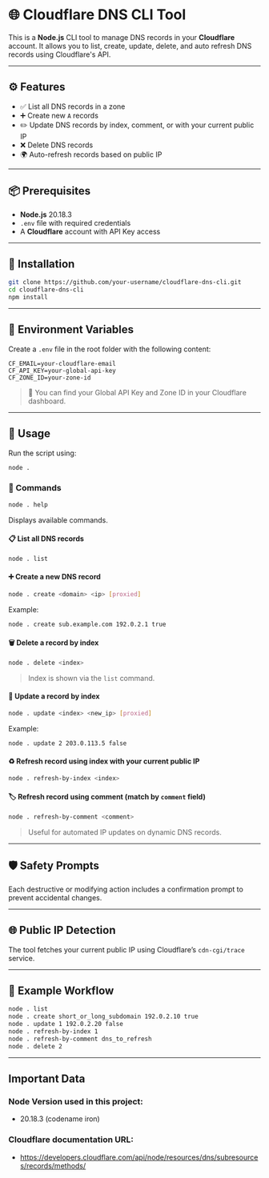 # 🌐 Cloudflare DNS CLI Tool

This is a **Node.js** CLI tool to manage DNS records in your **Cloudflare** account. 
It allows you to list, create, update, delete, and auto refresh DNS records using Cloudflare's API.

---

## ⚙️ Features

- ✅ List all DNS records in a zone
- ➕ Create new `A` records
- ✏️ Update DNS records by index, comment, or with your current public IP
- ❌ Delete DNS records
- 🌍 Auto-refresh records based on public IP

---

## 📦 Prerequisites

- **Node.js** 20.18.3  
- `.env` file with required credentials
- A **Cloudflare** account with API Key access  

---

## 📁 Installation

```bash
git clone https://github.com/your-username/cloudflare-dns-cli.git
cd cloudflare-dns-cli
npm install
```

---

## 🔐 Environment Variables

Create a `.env` file in the root folder with the following content:

```env
CF_EMAIL=your-cloudflare-email
CF_API_KEY=your-global-api-key
CF_ZONE_ID=your-zone-id
```

> 🔑 You can find your Global API Key and Zone ID in your Cloudflare dashboard.

---

## 🧪 Usage

Run the script using:

```bash
node .
```

### 📖 Commands

```bash
node . help
```

Displays available commands.

#### 📋 List all DNS records

```bash
node . list
```

#### ➕ Create a new DNS record

```bash
node . create <domain> <ip> [proxied]
```

Example:

```bash
node . create sub.example.com 192.0.2.1 true
```

#### 🗑️ Delete a record by index

```bash
node . delete <index>
```

> Index is shown via the `list` command.

#### 🔄 Update a record by index

```bash
node . update <index> <new_ip> [proxied]
```

Example:

```bash
node . update 2 203.0.113.5 false
```

#### ♻️ Refresh record using index with your current public IP

```bash
node . refresh-by-index <index>
```

#### 🏷️ Refresh record using comment (match by `comment` field)

```bash
node . refresh-by-comment <comment>
```

> Useful for automated IP updates on dynamic DNS records.

---

## 🛡️ Safety Prompts

Each destructive or modifying action includes a confirmation prompt to prevent accidental changes.

---

## 🌐 Public IP Detection

The tool fetches your current public IP using Cloudflare’s `cdn-cgi/trace` service.

---

## 🧼 Example Workflow

```bash
node . list
node . create short_or_long_subdomain 192.0.2.10 true
node . update 1 192.0.2.20 false
node . refresh-by-index 1
node . refresh-by-comment dns_to_refresh
node . delete 2
```

---

## Important Data
### Node Version used in this project: 
- 20.18.3 (codename iron)
### Cloudflare documentation URL:
- https://developers.cloudflare.com/api/node/resources/dns/subresources/records/methods/
